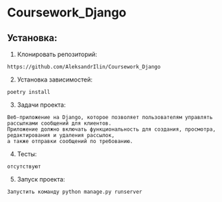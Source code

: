 # Coursework_Django

## Установка:
1. Клонировать репозиторий:

```
https://github.com/AleksandrIlin/Coursework_Django
```

2. Установка зависимостей:

```
poetry install
```

3. Задачи проекта:

```
Веб-приложение на Django, которое позволяет пользователям управлять рассылками сообщений для клиентов. 
Приложение должно включать функциональность для создания, просмотра, редактирования и удаления рассылок, 
а также отправки сообщений по требованию.
```

4. Тесты:

```
отсутствуют
```

5. Запуск проекта: 

```
Запустить команду python manage.py runserver
```
